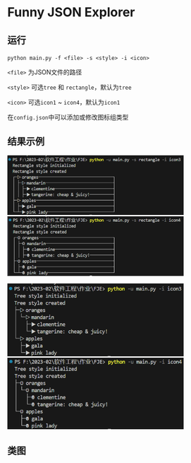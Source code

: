 # Funny JSON Explorer

## 运行

`python main.py -f <file> -s <style> -i <icon>`

`<file>` 为JSON文件的路径

`<style>` 可选`tree` 和 `rectangle`，默认为`tree`

`<icon>` 可选`icon1` ~ `icon4`，默认为`icon1`

在`config.json`中可以添加或修改图标组类型

## 结果示例

<img src="figs/rectangle+icon3.png"  width="400"> <img src="figs/rectangle+icon4.png"  width="400">

<img src="figs/tree+icon3.png"  width="400"> <img src="figs/tree+icon4.png"  width="400">

## 类图